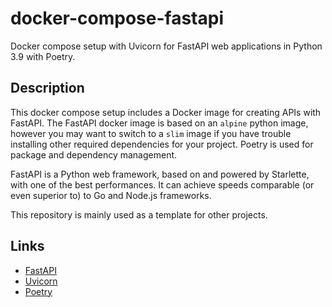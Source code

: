 # docker-compose-fastapi

Docker compose setup with Uvicorn for FastAPI web applications in Python 3.9 with Poetry.

## Description

This docker compose setup includes a Docker image for creating APIs with FastAPI. The FastAPI docker image is based on an `alpine` python image, however you may want to switch to a `slim` image if you have trouble installing other required dependencies for your project. Poetry is used for package and dependency management.

FastAPI is a Python web framework, based on and powered by Starlette, with one of the best performances. It can achieve speeds comparable (or even superior to) to Go and Node.js frameworks.

This repository is mainly used as a template for other projects.

## Links

- [FastAPI](https://fastapi.tiangolo.com/)
- [Uvicorn](https://www.uvicorn.org/)
- [Poetry](https://python-poetry.org/)
